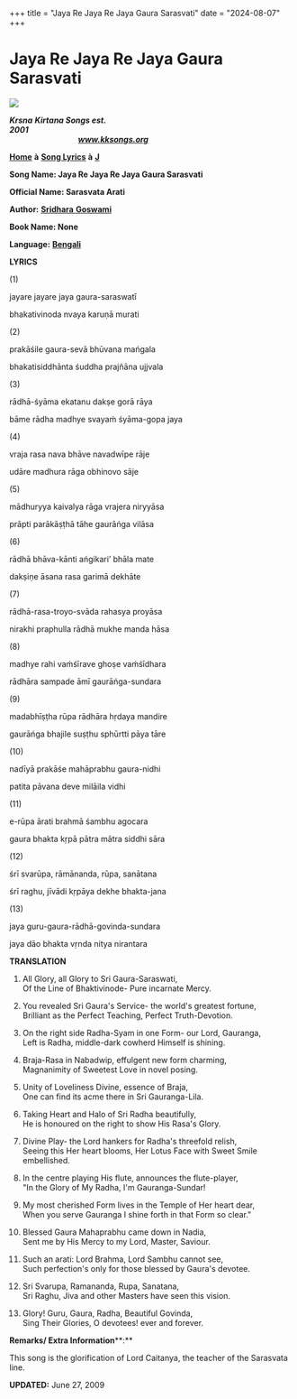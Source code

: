 +++
title = "Jaya Re Jaya Re Jaya Gaura Sarasvati"
date = "2024-08-07"
+++

# Jaya Re Jaya Re Jaya Gaura Sarasvati
**[![](http://kksongs.org/image_files/image002.jpg)](http://kksongs.org/)**

**_Krsna_** **_Kirtana Songs est. 2001_**                                                                                                                                                      **_www.kksongs.org_**

**[Home](http://kksongs.org/)** **à** **[Song Lyrics](http://kksongs.org/lyrics.html)** **à** **[J](http://kksongs.org/songs/song_j.html)**

**Song Name: Jaya Re Jaya Re Jaya Gaura Sarasvati**

**Official Name: Sarasvata Arati**

**Author:** [**Sridhara** **Goswami**](http://kksongs.org/authors/list/sridhara.html)

**Book Name: None**

**Language:** [**Bengali**](http://kksongs.org/language/list/bengali.html)

**LYRICS**

(1)

jayare jayare jaya gaura-saraswatī

bhakativinoda nvaya karuṇā murati

(2)

prakāśile gaura-sevā bhūvana mańgala

bhakatisiddhānta śuddha prajñāna ujjvala

(3)

rādhā-śyāma ekatanu dakṣe gorā rāya

bāme rādha madhye svayaḿ śyāma-gopa jaya

(4)

vraja rasa nava bhāve navadwīpe rāje

udāre madhura rāga obhinovo sāje

(5)

mādhuryya kaivalya rāga vrajera niryyāsa

prāpti parākāṣṭhā tāhe gaurāńga vilāsa

(6)

rādhā bhāva-kānti ańgikari’ bhāla mate

dakṣiṇe āsana rasa garimā dekhāte

(7)

rādhā-rasa-troyo-svāda rahasya proyāsa

nirakhi praphulla rādhā mukhe manda hāsa

(8)

madhye rahi vaḿśīrave ghoṣe vaḿśīdhara

rādhāra sampade āmī gaurāńga-sundara

(9)

madabhīṣṭha rūpa rādhāra hṛdaya mandire

gaurāńga bhajile suṣṭhu sphūrtti pāya tāre

(10)

nadīyā prakāśe mahāprabhu gaura-nidhi

patita pāvana deve milāila vidhi

(11)

e-rūpa ārati brahmā śambhu agocara

gaura bhakta kṛpā pātra mātra siddhi sāra

(12)

śrī svarūpa, rāmānanda, rūpa, sanātana

śrī raghu, jīvādi kṛpāya dekhe bhakta-jana

(13)

jaya guru-gaura-rādhā-govinda-sundara

jaya dāo bhakta vṛnda nitya nirantara

**TRANSLATION**

1) All Glory, all Glory to Sri Gaura-Saraswati,  
Of the Line of Bhaktivinode\- Pure incarnate Mercy.  
  

2) You revealed Sri Gaura's Service- the world's greatest fortune,  
Brilliant as the Perfect Teaching, Perfect Truth-Devotion.  
  

3) On the right side Radha-Syam in one Form- our Lord, Gauranga,  
Left is Radha, middle-dark cowherd Himself is shining.  
  

4) Braja\-Rasa in Nabadwip, effulgent new form charming,  
Magnanimity of Sweetest Love in novel posing.  
  

5) Unity of Loveliness Divine, essence of Braja,  
One can find its acme there in Sri Gauranga\-Lila.  
  

6) Taking Heart and Halo of Sri Radha beautifully,  
He is honoured on the right to show His Rasa's Glory.  
  

7) Divine Play- the Lord hankers for Radha's threefold relish,  
Seeing this Her heart blooms, Her Lotus Face with Sweet Smile embellished.  
  

8) In the centre playing His flute, announces the flute-player,  
"In the Glory of My Radha, I'm Gauranga-Sundar!  
  

9) My most cherished Form lives in the Temple of Her heart dear,  
When you serve Gauranga I shine forth in that Form so clear."  
  

10) Blessed Gaura Mahaprabhu came down in Nadia,  
Sent me by His Mercy to my Lord, Master, Saviour.  
  

11) Such an arati: Lord Brahma, Lord Sambhu cannot see,  
Such perfection's only for those blessed by Gaura's devotee.  
  

12) Sri Svarupa, Ramananda, Rupa, Sanatana,  
Sri Raghu, Jiva and other Masters have seen this vision.  
  

13) Glory! Guru, Gaura, Radha, Beautiful Govinda,  
Sing Their Glories, O devotees! ever and forever.

**Remarks/ Extra Information****:**

This song is the glorification of Lord Caitanya, the teacher of the Sarasvata line.

**UPDATED:** June 27, 2009
